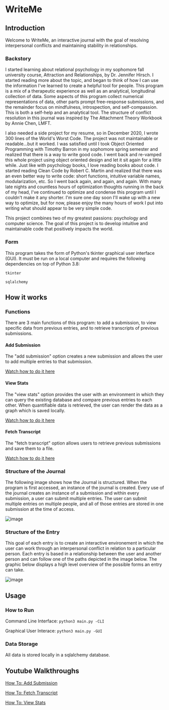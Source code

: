 # WriteMe

## Introduction

Welcome to WriteMe, an interactive journal with the goal of resolving interpersonal conflicts and maintaining stability in relationships.

### Backstory
I started learning about relational psychology in my sophomore fall university course, Attraction and Relationships, by Dr. Jennifer Hirsch. I started reading more about the topic, and began to think of how I can use the information I've learned to create a helpful tool for people. This program is a mix of a therapeutic experience as well as an analytical, longitudinal collection of data. Some aspects of this program collect numerical representations of data, other parts prompt free-response submissions, and the remainder focus on mindfulness, introspection, and self-compassion. This is both a self-help and an analytical tool. The structure of conflict resolution in this journal was inspired by The Attachment Theory Workbook by Annie Chen, LMFT.

I also needed a side project for my resume, so in December 2020, I wrote 300 lines of the World's Worst Code. The project was not maintainable or readable...but it worked. I was satisfied until I took Object Oriented Programming with Timothy Barron in my sophomore spring semester and realized that there is a way to write good code. I went back and re-vamped this whole project using object oriented design and let it sit again for a little while. Just like with psychology books, I love reading books about code. I started reading Clean Code by Robert C. Martin and realized that there was an even better way to write code: short functions, intuitive variable names, modularization, etc. So I went back again, and again, and again. With many late nights and countless hours of optimization thoughts running in the back of my head, I've continued to optimize and condense this program until I couldn't make it any shorter. I'm sure one day soon I'll wake up with a new way to optimize, but for now, please enjoy the many hours of work I put into writing what should appear to be very simple code.

This project combines two of my greatest passions: psychology and computer science. The goal of this project is to develop intuitive and maintainable code that positively impacts the world.

### Form
This program takes the form of Python's tkinter graphical user interface (GUI). It must be run on a local computer and requires the following dependencies on top of Python 3.8:

``tkinter``

``sqlalchemy``

## How it works

### Functions

There are 3 main functions of this program: to add a submission, to view specific data from previous entries, and to retrieve transcripts of previous submissions.

#### Add Submission

The "add submission" option creates a new submission and allows the user to add multiple entries to that submission.

[Watch how to do it here](https://youtu.be/NKih6uXt9dg)

#### View Stats

The "view stats" option provides the user with an environment in which they can query the existing database and compare previous entries to each other. When quantifiable data is retrieved, the user can render the data as a graph which is saved locally.

[Watch how to do it here](https://youtu.be/DQ6pJmo9YR8)

#### Fetch Transcript

The "fetch transcript" option allows users to retrieve previous submissions and save them to a file.

[Watch how to do it here](https://youtu.be/Xu8CKvM2lnk)

### Structure of the Journal

The following image shows how the Journal is structured. When the program is first accessed, an instance of the journal is created. Every use of the journal creates an instance of a submission and within every submission, a user can submit multiple entries. The user can submit multiple entries on multiple people, and all of those entries are stored in one submission at the time of access.

![image](https://user-images.githubusercontent.com/54994003/120746447-14f9ba80-c4b4-11eb-8cc0-3380df877af9.png)


### Structure of the Entry

This goal of each entry is to create an interactive environement in which the user can work through an interpersonal conflict in relation to a particular person. Each entry is based in a relationship between the user and another person and can follow one of the paths depicted in the image below. The graphic below displays a high level overview of the possible forms an entry can take. 

![image](https://user-images.githubusercontent.com/54994003/120749074-c13da000-c4b8-11eb-90ff-67f2cc59c8bb.png)

## Usage

### How to Run

Command Line Interface: ``python3 main.py -CLI``

Graphical User Interace: ``python3 main.py -GUI``

### Data Storage

All data is stored locally in a sqlalchemy database.

## Youtube Walkthroughs

[How To: Add Submission](https://youtu.be/NKih6uXt9dg)

[How To: Fetch Transcript](https://youtu.be/Xu8CKvM2lnk)

[How To: View Stats](https://youtu.be/DQ6pJmo9YR8)